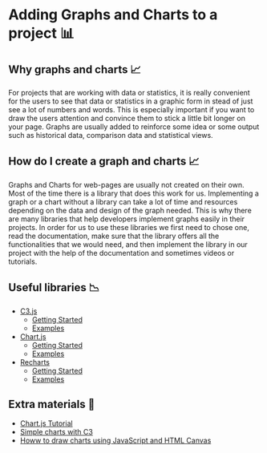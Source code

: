 # Adding Graphs and Charts to a project 📊
## Why graphs and charts 📈
For projects that are working with data or statistics, it is really convenient for the users to see that data or statistics in a graphic form in stead of just see a lot of numbers and words. This is especially important if you want to draw the users attention and convince them to stick a little bit longer on your page. Graphs are usually added to reinforce some idea or some output such as historical data, comparison data and statistical views. 

## How do I create a graph and charts 📈
Graphs and Charts for web-pages are usually not created on their own. Most of the time there is a library that does this work for us. Implementing a graph or a chart without a library can take a lot of time and resources depending on the data and design of the graph needed. This is why there are many libraries that help developers implement graphs easily in their projects. In order for us to use these libraries we first need to chose one, read the documentation, make sure that the library offers all the functionalities that we would need, and then implement the library in our project with the help of the documentation and sometimes videos or tutorials. 

## Useful libraries 📉
* [C3.js](https://c3js.org/)
	* [Getting Started](https://c3js.org/gettingstarted.html)
	* [Examples](https://c3js.org/examples.html)
* [Chart.js](https://www.chartjs.org/) 
	* [Getting Started](https://www.chartjs.org/docs/latest/)
	* [Examples](https://www.chartjs.org/samples/latest/)
* [Recharts](http://recharts.org/en-US)
  	* [Getting Started](http://recharts.org/en-US/guide)
	* [Examples](http://recharts.org/en-US/examples)

## Extra materials 🎁
* [Chart.js Tutorial](https://www.youtube.com/watch?v=sE08f4iuOhA)
* [Simple charts with C3](http://jocellyn.cz/2014/07/25/simple-charts-with-c3.html)
* [Howw to draw charts using JavaScript and HTML Canvas](https://code.tutsplus.com/tutorials/how-to-draw-a-pie-chart-and-doughnut-chart-using-javascript-and-html5-canvas--cms-27197)
